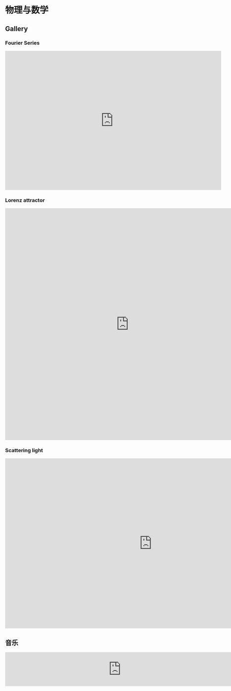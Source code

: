 # 物理与数学



## Gallery



### Fourier Series

<iframe 
	height=450 width=700 src="http://q8qk932sy.bkt.clouddn.com/sawtooth.html" 
	frameborder=0 
	allowfullscreen>
</iframe>


### Lorenz attractor

<iframe 
	height=750 width=800 src="http://q8qk932sy.bkt.clouddn.com/3d-900-5-200-0.05.html" 
	frameborder=0 
	allowfullscreen>
</iframe>





### Scattering light

<iframe 
	height=550 width=950 src="https://htmlpreview.github.io/?https://github.com/beidongjiedeguang/Scattering-light/blob/master/picture/lalal.html" 
	frameborder=0 
	allowfullscreen>
</iframe>







## 音乐





<iframe frameborder="no" border="0" marginwidth="0" marginheight="0" width="750" height="110" loading="lazy" sandbox="allow-popups allow-scripts allow-same-origin" src="https://www.xiami.com/webapp/embed-player?autoPlay=1&id=17221"></iframe>







